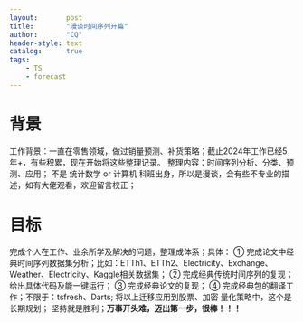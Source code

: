 ```yaml
---
layout:       post
title:        "漫谈时间序列开篇"
author:       "CQ"
header-style: text
catalog:      true
tags:
    - TS
    - forecast
---
```

# 背景
工作背景：一直在零售领域，做过销量预测、补货策略；截止2024年工作已经5年+，有些积累，现在开始将这些整理记录。
整理内容：时间序列分析、分类、预测、应用；
不是 统计数学 or 计算机 科班出身，所以是漫谈，会有些不专业的描述，如有大佬观看，欢迎留言校正；
# 目标
完成个人在工作、业余所学及解决的问题，整理成体系；具体：
    ① 完成论文中经典时间序列数据集分析；比如：ETTh1、ETTh2、Electricity、Exchange、Weather、Electricity、Kaggle相关数据集；
    ② 完成经典传统时间序列的复现；给出具体代码及能一键运行；
    ③ 完成经典论文的复现；
    ④ 完成经典包的翻译工作；不限于：tsfresh、Darts;
将以上迁移应用到股票、加密 量化策略中，这个是长期规划；
坚持就是胜利；**万事开头难，迈出第一步，很棒！！！**

